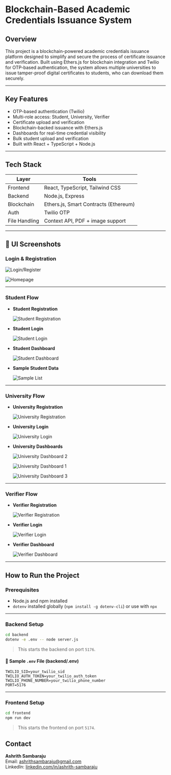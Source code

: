 # Blockchain-Based Academic Credentials Issuance System

## Overview

This project is a blockchain-powered academic credentials issuance platform designed to simplify and secure the process of certificate issuance and verification. Built using Ethers.js for blockchain integration and Twilio for OTP-based authentication, the system allows multiple universities to issue tamper-proof digital certificates to students, who can download them securely.

---

## Key Features

- OTP-based authentication (Twilio)
- Multi-role access: Student, University, Verifier
- Certificate upload and verification
- Blockchain-backed issuance with Ethers.js
- Dashboards for real-time credential visibility
- Bulk student upload and verification
- Built with React + TypeScript + Node.js

---

## Tech Stack

| Layer        | Tools                                |
|--------------|---------------------------------------|
| Frontend     | React, TypeScript, Tailwind CSS       |
| Backend      | Node.js, Express                      |
| Blockchain   | Ethers.js, Smart Contracts (Ethereum) |
| Auth         | Twilio OTP                            |
| File Handling| Context API, PDF + image support      |

---

## 📸 UI Screenshots

### Login & Registration  

 ![Login/Register](src/Images/outputs/2-Login-Register-Page.png)
 
 ![Homepage](src/Images/outputs/1-Homepage.png)

---

### Student Flow  

- **Student Registration**
  
  ![Student Registration](src/Images/outputs/3-Student-Registration.png)
  
- **Student Login**
  
  ![Student Login](src/Images/outputs/4-Student-Login.png)

- **Student Dashboard**
  
  ![Student Dashboard](src/Images/outputs/5-Student-Dashboard.png)

- **Sample Student Data**
  
  ![Sample List](src/Images/outputs/12-Sample-Students-List.png)

---

### University Flow  
- **University Registration**
  
  ![University Registration](./src/Images/outputs/5-University-Registration.png)

- **University Login**
  
  ![University Login](src/Images/outputs/6-University-Login.png)

- **University Dashboards**
  
  ![University Dashboard 2](src/Images/outputs/8-University-Dashboard-2.png)

  ![University Dashboard 1](src/Images/outputs/7-University-Dashboard-1.png)
  
  ![University Dashboard 3](src/Images/outputs/9-University-Dashboard-3.png)


---

### Verifier Flow  
- **Verifier Registration**
  
  ![Verifier Registration](src/Images/outputs/9-Verifier-Registration.png)

- **Verifier Login**
  
  ![Verifier Login](src/Images/outputs/10-Verifier-Login-Page.png)

- **Verifier Dashboard**
  
  ![Verifier Dashboard](src/Images/outputs/11-Verifier-Dashboard.png)

---

## How to Run the Project

### Prerequisites
- Node.js and npm installed
- `dotenv` installed globally (`npm install -g dotenv-cli`) or use with `npx`

---

### Backend Setup

```bash
cd backend
dotenv -e .env -- node server.js
```

> This starts the backend on port `5176`.

#### 📄 Sample `.env` File (backend/.env)

```
TWILIO_SID=your_twilio_sid
TWILIO_AUTH_TOKEN=your_twilio_auth_token
TWILIO_PHONE_NUMBER=your_twilio_phone_number
PORT=5176
```
---
### Frontend Setup

```bash
cd frontend
npm run dev
```

> This starts the frontend on port `5174`.

## Contact

**Ashrith Sambaraju**  
  Email: ashrithsambaraju@gmail.com  
  LinkedIn: [linkedin.com/in/ashrith-sambaraju](https://www.linkedin.com/in/ashrith-sambaraju)





